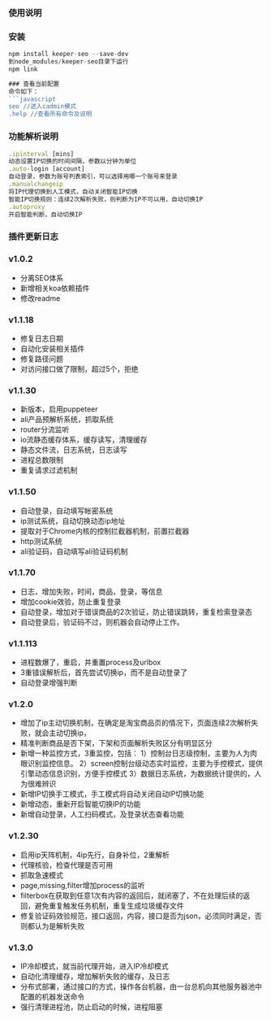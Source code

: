 ### 使用说明

### 安装
```javascript
npm install keeper-seo --save-dev
到node_modules/keeper-seo目录下运行
npm link

### 查看当前配置
命令如下：
```javascript
seo //进入cadmin模式
.help //查看所有命令及说明
```

### 功能解析说明
```javascript
.ipinterval [mins]
动态设置IP切换的时间间隔，参数以分钟为单位
.auto-login [account]
自动登录，参数为账号列表索引，可以选择用哪一个账号来登录
.manualchangeip
将IP代理切换到人工模式，自动关闭智能IP切换
智能IP切换规则：连续2次解析失败，则判断为IP不可以用，自动切换IP
.autoproxy
开启智能判断，自动切换IP

```

### 插件更新日志

### v1.0.2
- 分离SEO体系
- 新增相关koa依赖插件
- 修改readme

### v1.1.18
- 修复日志日期
- 自动化安装相关插件
- 修复路径问题
- 对访问接口做了限制，超过5个，拒绝

### v1.1.30
- 新版本，启用puppeteer
- ali产品预解析系统，抓取系统
- router分流监听
- io流静态缓存体系，缓存读写，清理缓存
- 静态文件流，日志系统，日志读写
- 进程总数限制
- 重复请求过滤机制

### v1.1.50
- 自动登录，自动填写帐密系统
- ip测试系统，自动切换动态ip地址
- 提取对于Chrome内核的控制拦截器机制，前置拦截器
- http测试系统
- ali验证码，自动填写ali验证码机制

### v1.1.70
- 日志，增加失败，时间，商品，登录，等信息
- 增加cookie效验，防止重复登录
- 自动登录，增加对于错误商品的2次验证，防止错误跳转，重复检索登录态
- 自动登录后，验证码不过，则机器会自动停止工作。

### v1.1.113
- 进程数爆了，重启，并重置process及urlbox
- 3重错误解析后，首先尝试切换ip，而不是自动登录了
- 自动登录增强判断

### v1.2.0
- 增加了ip主动切换机制，在确定是淘宝商品页的情况下，页面连续2次解析失败，就会主动切换ip，
- 精准判断商品是否下架，下架和页面解析失败区分有明显区分
- 新增一种监控方式，3重监控，包括：
  1）控制台日志级控制，主要为人为肉眼识别监控信息。
  2）screen控制台级动态实时监控，主要为手控模式，提供引擎动态信息识别，方便手控模式
  3）数据日志系统，为数据统计提供的，人为很难辨识
- 新增IP切换手工模式，手工模式将自动关闭自动IP切换功能
- 新增动态，重新开启智能切换IP的功能
- 新增自动登录，人工扫码模式，及登录状态查看功能

### v1.2.30
- 启用ip天阵机制，4ip先行，自身补位，2重解析
- 代理核验，检查代理是否可用
- 抓取急速模式
- page,missing,filter增加process的监听
- filterbox在获取到任意1次有内容的返回后，就闭塞了，不在处理后续的返回，避免重复触发任务机制，重复生成垃圾缓存文件
- 修复验证码效验规范，接口返回，内容，接口是否为json，必须同时满足，否则都认为是解析失败

### v1.3.0
- IP冷却模式，就当前代理开始，进入IP冷却模式
- 自动化清理缓存，增加解析失败的缓存，及日志
- 分布式部署，通过接口的方式，操作各台机器，由一台总机向其他服务器池中配置的机器发送命令
- 强行清理进程池，防止启动的时候，进程阻塞
